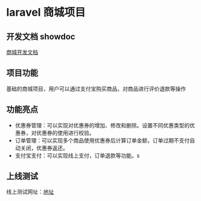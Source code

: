 # laravel 商城项目
## 开发文档 showdoc
[商城开发文档](https://www.showdoc.com.cn/shopbywj?page_id=5393582860502246)
## 项目功能
基础的商城项目，用户可以通过支付宝购买商品，对商品进行评价退款等操作
## 功能亮点
- 优惠券管理：可以实现对优惠券的增加、修改和删除。设置不同优惠类型的优惠券，对优惠券的使用进行校验。
- 订单管理：可以实现多个商品使用优惠券后计算订单金额，订单过期不支付自动关闭，优惠券返还。
- 支付宝支付：可以实现线上支付，订单退款等功能。s
## 上线测试
线上测试网址：[地址](https://shop.51coode.com)


